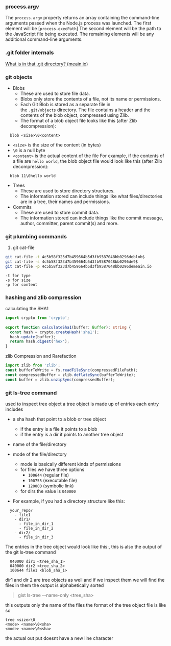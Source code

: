 ### process.argv
The `process.argv` property returns an array containing the command-line arguments passed when the Node.js process was launched. The first element will be [`process.execPath`]  The second element will be the path to the JavaScript file being executed. The remaining elements will be any additional command-line arguments.
### .git folder internals
[What is in that .git directory? (meain.io)](https://blog.meain.io/2023/what-is-in-dot-git/)
### git objects
- Blobs 
    - These are used to store file data.
    - Blobs only store the contents of a file, not its name or permissions.
    - Each Git Blob is stored as a separate file in the `.git/objects` directory. The file contains a header and the contents of the blob object, compressed using Zlib.
    - The format of a blob object file looks like this (after Zlib decompression):
```
  blob <size>\0<content>
```
- `<size>` is the size of the content (in bytes)
- `\0` is a null byte
- `<content>` is the actual content of the file
    For example, if the contents of a file are `hello world`, the blob object file would look like this (after Zlib decompression):
```
  blob 11\0hello world
```
- Trees 
    - These are used to store directory structures.
    - The information stored can include things like what files/directories are in a tree, their names and permissions.
- Commits 
    - These are used to store commit data.
    - The information stored can include things like the commit message, author, committer, parent commit(s) and more.
### git plumbing commands
1. git cat-file 
```bash
git cat-file -t 4c5b58f323d7b459664b5d3fb9587048bb0296deblob$
git cat-file -s 4c5b58f323d7b459664b5d3fb9587048bb0296de9$ 
git cat-file -p 4c5b58f323d7b459664b5d3fb9587048bb0296demeain.io
```
	-t for type
	-s for size
	-p for content
### hashing and zlib compression
calculating the SHA1
```ts
import crypto from 'crypto';  
  
export function calculateSha1(buffer: Buffer): string {  
  const hash = crypto.createHash('sha1');  
  hash.update(buffer);  
  return hash.digest('hex');  
}
```
zlib Compression and Rarefaction
```ts
import zlib from 'zlib';
const bufferToWrite = fs.readFileSync(compressedFilePath);
const compressedBuffer = zlib.deflateSync(bufferToWrite);
const buffer = zlib.unzipSync(compressedBuffer);
```
### git ls-tree command
used to inspect tree object
a tree object is made up of entries
each entry includes
- a sha hash that point to a blob or tree object
	- if the entry is a file it points to a blob
	- if the entry is a dir it points to another tree object
- name of the file/directory
- mode of the file/directory
	- mode is basically different kinds of permissions 
	- for files we have three options
		- `100644` (regular file)
		- `100755` (executable file)
		- `120000` (symbolic link)
	- for dirs the value is `040000`

- For example, if you had a directory structure like this:
```
  your_repo/
    - file1
    - dir1/
      - file_in_dir_1
      - file_in_dir_2
    - dir2/
      - file_in_dir_3
```
The entries in the tree object would look like this:, this is also the output of the git ls-tree command
```
  040000 dir1 <tree_sha_1>
  040000 dir2 <tree_sha_2>
  100644 file1 <blob_sha_1>
```
dir1 and dir 2 are tree objects as well and if we inspect them we will find the files in them
the output is alphabetically sorted
> gist ls-tree --name-only <tree_sha>

this outputs only the name of the files
the format of the tree object file is like so
```
tree <size>\0
<mode> <name>\0<sha>
<mode> <name>\0<sha>
```
the actual out put doesnt have a new line character